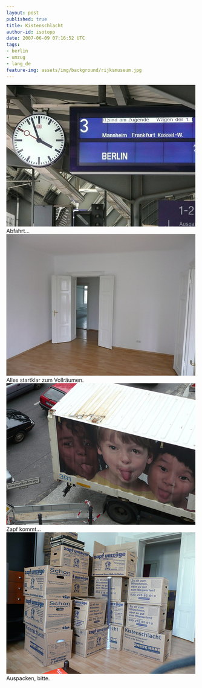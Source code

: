 ```yaml
---
layout: post
published: true
title: Kistenschlacht
author-id: isotopp
date: 2007-06-09 07:16:52 UTC
tags:
- berlin
- umzug
- lang_de
feature-img: assets/img/background/rijksmuseum.jpg
---
```

<div class="serendipity_imageComment_center" style="width: 500px"><div class="serendipity_imageComment_img"><!-- s9ymdb:4317 --><img width='500' height='375'  src="/uploads/umzug_berlin1.jpg" alt="" /></div><div class="serendipity_imageComment_txt">Abfahrt...</div></div>

<div class="serendipity_imageComment_center" style="width: 500px"><div class="serendipity_imageComment_img"><!-- s9ymdb:4318 --><img width='500' height='375'  src="/uploads/umzug_berlin2.jpg" alt="" /></div><div class="serendipity_imageComment_txt">Alles startklar zum Vollräumen.</div></div>

<div class="serendipity_imageComment_center" style="width: 500px"><div class="serendipity_imageComment_img"><!-- s9ymdb:4319 --><img width='500' height='375'  src="/uploads/umzug_berlin3.jpg" alt="" /></div><div class="serendipity_imageComment_txt">Zapf kommt...</div></div>

<div class="serendipity_imageComment_center" style="width: 500px"><div class="serendipity_imageComment_img"><!-- s9ymdb:4320 --><img width='500' height='375'  src="/uploads/umzug_berlin4.jpg" alt="" /></div><div class="serendipity_imageComment_txt">Auspacken, bitte.</div></div>
